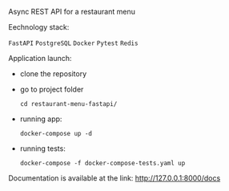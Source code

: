 Async REST API for a restaurant menu

Еechnology stack:

```FastAPI``` ```PostgreSQL``` ```Docker``` ```Pytest``` ```Redis```

Application launch:
 - clone the repository
 - go to project folder

    ```
    cd restaurant-menu-fastapi/
    ```
 - running app:

    ```
    docker-compose up -d
    ```
 - running tests:

    ```
    docker-compose -f docker-compose-tests.yaml up
    ```

Documentation is available at the link: http://127.0.0.1:8000/docs
